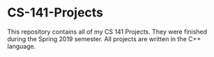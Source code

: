 # CS-141-Projects
This repository contains all of my CS 141 Projects. They were finished during the Spring 2019 semester.
All projects are written in the C++ language. 
